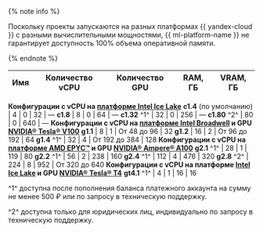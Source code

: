{% note info %}

Поскольку проекты запускаются на разных платформах {{ yandex-cloud }} с разными вычислительными мощностями, {{ ml-platform-name }} не гарантирует доступность 100% объема оперативной памяти.

{% endnote %}


Имя | Количество vCPU | Количество GPU | RAM, ГБ | VRAM, ГБ
---- | ---- | ---- | ---- | ----
**Конфигурации с vCPU на [платформе Intel Ice Lake](../../../compute/concepts/performance-levels.md)**
**c1.4** (по умолчанию) | 4 | 0 | 32 | —
**c1.8** | 8 | 0 | 64 | —
**c1.32** ^1^ | 32 | 0 | 256 | —
**c1.80** ^2^ | 80 | 0 | 640 | —
**Конфигурации с vCPU на [платформе Intel Broadwell](../../../compute/concepts/performance-levels.md) и GPU [NVIDIA® Tesla® V100](../../../compute/concepts/gpus.md)**
**g1.1** | 8 | 1 | От 48 до 96 | 32
**g1.2** | 16 | 2 | От 96 до 192 | 64
**g1.4** ^1^ | 32 | 4 | От 192 до 384 | 128
**Конфигурации с vCPU на [платформе AMD EPYC™](../../../compute/concepts/gpus.md) и GPU [NVIDIA® Ampere® A100](https://www.nvidia.com/ru-ru/data-center/a100/)**
**g2.1** ^1^ | 28 | 1 | 119 | 80
**g2.2** ^1^ | 56 | 2 | 238 | 160
**g2.4** ^1^ | 112 | 4 | 476 | 320
**g2.8** ^2^ | 224 | 8 | 952 | От 320 до 640
**Конфигурации с vCPU на платформе [Intel Ice Lake](../../../compute/concepts/performance-levels.md) и GPU [NVIDIA® Tesla® T4](https://www.nvidia.com/ru-ru/data-center/tesla-t4/)**
**gt4.1** ^1^ | 4 | 1 | 16 | 16

^1^ доступна после пополнения баланса платежного аккаунта на сумму не менее 500 ₽ или по запросу в техническую поддержку.

^2^ доступна только для юридических лиц, индивидуально по запросу в техническую поддержку.


